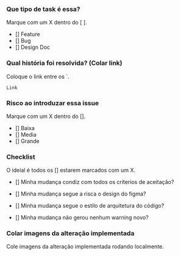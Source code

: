 ### Que tipo de task é essa?
Marque com um X dentro do [ ].

- [] Feature
- [] Bug
- [] Design Doc

### Qual história foi resolvida? (Colar link)
Coloque o link entre os `.

``` 
Link
```
### Risco ao introduzar essa issue
Marque com um X dentro do [].

- [] Baixa
- [] Media
- [] Grande

### Checklist
O ideial é todos os [] estarem marcados com um X.

- [] Minha mudança condiz com todos os críterios de aceitação?

- [] Minha mudança segue a risca o design do figma?

- [] Minha mudança segue o estilo de arquitetura do código?

- [] Minha mudança não gerou nenhum warning novo?

### Colar imagens da alteração implementada

Cole imagens da alteração implementada rodando localmente.
